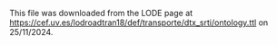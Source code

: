 This file was downloaded from the LODE page at https://cef.uv.es/lodroadtran18/def/transporte/dtx_srti/ontology.ttl on 25/11/2024.